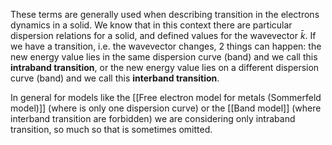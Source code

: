 These terms are generally used when describing transition in the electrons dynamics in a solid.
We know that in this context there are particular dispersion relations for a solid, and defined values for the wavevector $\bar{k}$. If we have a transition, i.e. the wavevector changes, 2 things can happen: the new energy value lies in the same dispersion curve (band) and we call this **intraband transition**, or the new energy value lies on a different dispersion curve (band) and we call this **interband transition**.

In general for models like the [[Free electron model for metals (Sommerfeld model)]] (where is only one dispersion curve) or the [[Band model]] (where interband transition are forbidden) we are considering only intraband transition, so much so that is sometimes omitted.
